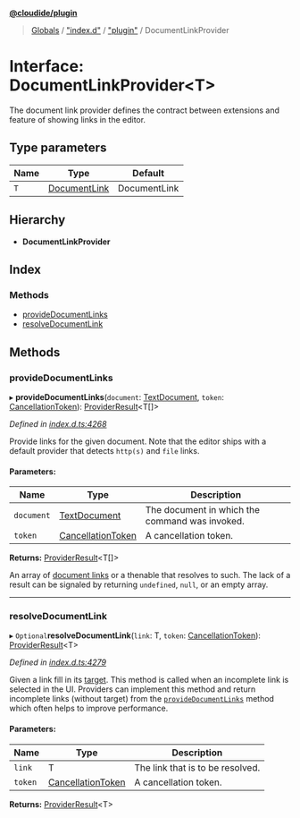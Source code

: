 **[@cloudide/plugin](../README.md)**

> [Globals](../README.md) / ["index.d"](../modules/_index_d_.md) / ["plugin"](../modules/_index_d_._plugin_.md) / DocumentLinkProvider

# Interface: DocumentLinkProvider\<T>

The document link provider defines the contract between extensions and feature of showing
links in the editor.

## Type parameters

Name | Type | Default |
------ | ------ | ------ |
`T` | [DocumentLink](../classes/_index_d_._plugin_.documentlink.md) | DocumentLink |

## Hierarchy

* **DocumentLinkProvider**

## Index

### Methods

* [provideDocumentLinks](_index_d_._plugin_.documentlinkprovider.md#providedocumentlinks)
* [resolveDocumentLink](_index_d_._plugin_.documentlinkprovider.md#resolvedocumentlink)

## Methods

### provideDocumentLinks

▸ **provideDocumentLinks**(`document`: [TextDocument](_index_d_._plugin_.textdocument.md), `token`: [CancellationToken](_index_d_._plugin_.cancellationtoken.md)): [ProviderResult](../modules/_index_d_._plugin_.md#providerresult)\<T[]>

*Defined in [index.d.ts:4268](https://github.com/shuyaqian/cloudide-plugin-api/blob/9d985be/index.d.ts#L4268)*

Provide links for the given document. Note that the editor ships with a default provider that detects
`http(s)` and `file` links.

#### Parameters:

Name | Type | Description |
------ | ------ | ------ |
`document` | [TextDocument](_index_d_._plugin_.textdocument.md) | The document in which the command was invoked. |
`token` | [CancellationToken](_index_d_._plugin_.cancellationtoken.md) | A cancellation token. |

**Returns:** [ProviderResult](../modules/_index_d_._plugin_.md#providerresult)\<T[]>

An array of [document links](#DocumentLink) or a thenable that resolves to such. The lack of a result
can be signaled by returning `undefined`, `null`, or an empty array.

___

### resolveDocumentLink

▸ `Optional`**resolveDocumentLink**(`link`: T, `token`: [CancellationToken](_index_d_._plugin_.cancellationtoken.md)): [ProviderResult](../modules/_index_d_._plugin_.md#providerresult)\<T>

*Defined in [index.d.ts:4279](https://github.com/shuyaqian/cloudide-plugin-api/blob/9d985be/index.d.ts#L4279)*

Given a link fill in its [target](#DocumentLink.target). This method is called when an incomplete
link is selected in the UI. Providers can implement this method and return incomplete links
(without target) from the [`provideDocumentLinks`](#DocumentLinkProvider.provideDocumentLinks) method which
often helps to improve performance.

#### Parameters:

Name | Type | Description |
------ | ------ | ------ |
`link` | T | The link that is to be resolved. |
`token` | [CancellationToken](_index_d_._plugin_.cancellationtoken.md) | A cancellation token.  |

**Returns:** [ProviderResult](../modules/_index_d_._plugin_.md#providerresult)\<T>
